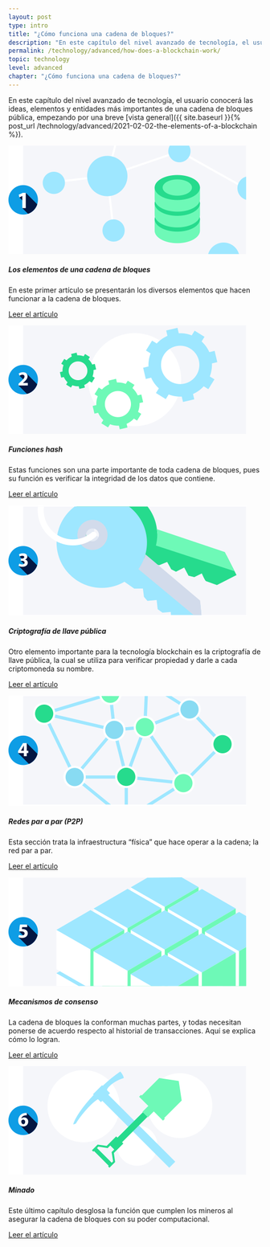 ```yaml
---
layout: post
type: intro
title: "¿Cómo funciona una cadena de bloques?"
description: "En este capítulo del nivel avanzado de tecnología, el usuario conocerá las ideas, elementos y entidades más importantes de una cadena de bloques pública, empezando por una breve vista general."
permalink: /technology/advanced/how-does-a-blockchain-work/
topic: technology
level: advanced
chapter: "¿Cómo funciona una cadena de bloques?"
---
```


En este capítulo del nivel avanzado de tecnología, el usuario conocerá las ideas, elementos y entidades más importantes de una cadena de bloques pública, empezando por una breve [vista general]({{ site.baseurl }}{% post_url /technology/advanced/2021-02-02-the-elements-of-a-blockchain %}).

<div class="row mt-5">
    <div class="col-md-3">
        <a href="{{ site.baseurl }}{% post_url /technology/advanced/2021-02-02-the-elements-of-a-blockchain %}">
            <img src="/assets/post_files/technology/advanced/2.0-how-does-a-blockchain-work/elements_of_blockchain.svg" alt="Los elementos de una cadena de bloques" />
        </a>
    </div>
    <div class="col-md-9">
        <h5 class="intro-article-title">Los elementos de una cadena de bloques</h5>
        <p class="mb-1">
            En este primer artículo se presentarán los diversos elementos que hacen funcionar a la cadena de bloques.
        </p>
        <p class="mb-0">
            <a class="font-weight-bold" href="{{ site.baseurl }}{% post_url /technology/advanced/2021-02-02-the-elements-of-a-blockchain %}">Leer el artículo</a>
        </p>
    </div>
</div>

<div class="row mt-5">
    <div class="col-md-3">
        <a href="{{ site.baseurl }}{% post_url /technology/advanced/2021-02-03-hash-functions %}">
            <img src="/assets/post_files/technology/advanced/2.0-how-does-a-blockchain-work/hash.svg" alt="Funciones hash" />
        </a>
    </div>
    <div class="col-md-9">
        <h5 class="intro-article-title">Funciones hash</h5>
        <p class="mb-1">
            Estas funciones son una parte importante de toda cadena de bloques, pues su función es verificar la integridad de los datos que contiene.
        </p>
        <p class="mb-0">
            <a class="font-weight-bold" href="{{ site.baseurl }}{% post_url /technology/advanced/2021-02-03-hash-functions %}">Leer el artículo</a>
        </p>
    </div>
</div>

<div class="row mt-5">
    <div class="col-md-3">
        <a href="{{ site.baseurl }}{% post_url /technology/advanced/2021-02-04-public-key-cryptography %}">
            <img src="/assets/post_files/technology/advanced/2.0-how-does-a-blockchain-work/pkc.svg" alt="Criptografía de llave pública" />
        </a>
    </div>
    <div class="col-md-9">
        <h5 class="intro-article-title">Criptografía de llave pública</h5>
        <p class="mb-1">
            Otro elemento importante para la tecnología blockchain es la criptografía de llave pública, la cual se utiliza para verificar propiedad y darle a cada criptomoneda su nombre.
        </p>
        <p class="mb-0">
            <a class="font-weight-bold" href="{{ site.baseurl }}{% post_url /technology/advanced/2021-02-04-public-key-cryptography %}">Leer el artículo</a>
        </p>
    </div>
</div>

<div class="row mt-5">
    <div class="col-md-3">
        <a href="{{ site.baseurl }}{% post_url /technology/advanced/2021-02-05-a-peer-to-peer-p2p-network %}">
            <img src="/assets/post_files/technology/advanced/2.0-how-does-a-blockchain-work/p2p.svg" alt="Redes par a par (P2P)" />
        </a>
    </div>
    <div class="col-md-9">
        <h5 class="intro-article-title">Redes par a par (P2P)</h5>
        <p class="mb-1">
            Esta sección trata la infraestructura “física” que hace operar a la cadena; la red par a par.
        </p>
        <p class="mb-0">
            <a class="font-weight-bold" href="{{ site.baseurl }}{% post_url /technology/advanced/2021-02-05-a-peer-to-peer-p2p-network %}">Leer el artículo</a>
        </p>
    </div>
</div>

<div class="row mt-5">
    <div class="col-md-3">
        <a href="{{ site.baseurl }}{% post_url /technology/advanced/2021-02-06-consensus-mechanisms %}">
            <img src="/assets/post_files/technology/advanced/2.0-how-does-a-blockchain-work/consensus.svg" alt="Mecanismos de consenso" />
        </a>
    </div>
    <div class="col-md-9">
        <h5 class="intro-article-title">Mecanismos de consenso</h5>
        <p class="mb-1">
            La cadena de bloques la conforman muchas partes, y todas necesitan ponerse de acuerdo respecto al historial de transacciones. Aquí se explica cómo lo logran.
        </p>
        <p class="mb-0">
            <a class="font-weight-bold" href="{{ site.baseurl }}{% post_url /technology/advanced/2021-02-06-consensus-mechanisms %}">Leer el artículo</a>
        </p>
    </div>
</div>

<div class="row mt-5">
    <div class="col-md-3">
        <a href="{{ site.baseurl }}{% post_url /technology/advanced/2021-02-07-mining %}">
            <img src="/assets/post_files/technology/advanced/2.0-how-does-a-blockchain-work/mining.svg" alt="Minado" />
        </a>
    </div>
    <div class="col-md-9">
        <h5 class="intro-article-title">Minado</h5>
        <p class="mb-1">
            Este último capítulo desglosa la función que cumplen los mineros al asegurar la cadena de bloques con su poder computacional.
        </p>
        <p class="mb-0">
            <a class="font-weight-bold" href="{{ site.baseurl }}{% post_url /technology/advanced/2021-02-07-mining %}">Leer el artículo</a>
        </p>
    </div>
</div>
